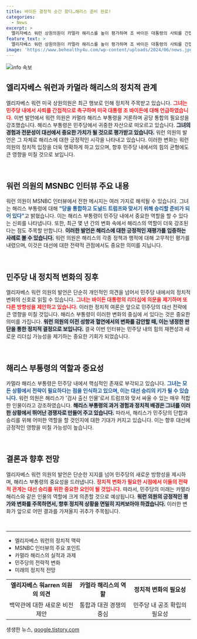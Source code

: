 ```yaml
---
title: 바이든 결정적 순간 왔다…해리스 준비 완료!
categories:
  - News
excerpt: >
  엘리자베스 워런 상원의원이 카멀라 해리스를 높이 평가하며 조 바이든 대통령의 사퇴를 간접적으로 촉구했다. 해리스가 민주당을 통합하고 트럼프와 맞서기 위한 최적의 인물이라는 주장을 담았다. 이 발언이 의미하는 민주당의 향후 행보에 귀추가 주목된다!
feature_text: >
  엘리자베스 워런 상원의원이 카멀라 해리스를 높이 평가하며 조 바이든 대통령의 사퇴를 간접적으로 촉구했다. 해리스가 민주당을 통합하고 트럼프와 맞서기 위한 최적의 인물이라는 주장을 담았다. 이 발언이 의미하는 민주당의 향후 행보에 귀추가 주목된다!
image: 'https://www.behealthy4u.com/wp-content/uploads/2024/06/news.jpg'
---
```


<p><img src="https://www.behealthy4u.com/wp-content/uploads/2024/06/news.jpg" alt="info 속보" /></p>

<h2 data-ke-size="size26">엘리자베스 워런과 카멀라 해리스의 정치적 관계</h2>

<p data-ke-size="size16">엘리자베스 워런 미국 상원의원은 최근 행보로 인해 정치적 주목받고 있습니다. <b><span style="color: #ee2323;">그녀는 민주당 내에서 사퇴를 간접적으로 촉구하며 미국 대통령 조 바이든에 대해 언급하였습니다.</span></b> 이번 발언에서 워런 의원은 카멀라 해리스 부통령을 거론하며 공당 통합의 필요성을 강조했습니다. 해리스 부통령은 민주당에서 귀중한 자산으로 떠오르고 있습니다. <b><span style="background-color: #21538527;">그녀의 경험과 전문성이 대선에서 중요한 가치가 될 것으로 평가받고 있습니다.</span></b> 워런 의원의 발언은 그 자체로 해리스에 대한 긍정적인 시각을 나타내고 있습니다. 이러한 변화는 워런 의원의 정치적 입장을 더욱 명확하게 하고 있으며, 향후 민주당 내에서의 힘의 균형에도 큰 영향을 미칠 것으로 보입니다.</p>

<p data-ke-size="size16">&nbsp;</p>

<h2 data-ke-size="size26">워런 의원의 MSNBC 인터뷰 주요 내용</h2>

<p data-ke-size="size16">워런 의원이 MSNBC 인터뷰에서 전한 메시지는 여러 가지로 해석될 수 있습니다. 그녀는 해리스 부통령에 대해 <b><span style="color: #1a5490;">"당을 통합하고 도널드 트럼프와 맞서기 위해 승리할 준비가 되어 있다"</span></b>고 밝혔습니다. 이는 해리스 부통령이 민주당 내에서 중요한 역할을 할 수 있다는 신뢰를 나타냅니다. 또한, 최근 몇 년 간의 변화 속에서 해리스의 역할이 더욱 강조된다는 점도 주목할 만합니다. <b><span style="background-color: #21538527;">이러한 발언은 해리스에 대한 긍정적인 재평가를 입증하는 사례로 볼 수 있습니다.</span></b> 워런 의원은 해리스의 각종 정책과 행적에 대해 고무적인 평가를 내렸으며, 이것은 대선에 대한 전략적 관점에서도 중요한 의미를 지닙니다.</p>

<p data-ke-size="size16">&nbsp;</p>

<h2 data-ke-size="size26">민주당 내 정치적 변화의 징후</h2>

<p data-ke-size="size16">엘리자베스 워런 의원의 발언은 단순히 개인적인 의견을 넘어서 민주당 내에서의 정치적 변화의 신호로 읽힐 수 있습니다. <b><span style="color: #ee2323;">그녀는 바이든 대통령의 리더십에 의문을 제기하며 또 다른 방향성을 제안하고 있습니다.</span></b> 이러한 정치적 여론은 앞으로 민주당의 대선 전략에 큰 영향을 미칠 것입니다. 해리스 부통령이 이러한 변화의 중심에 서 있다는 것은 중요한 의미를 가집니다. <b><span style="background-color: #21538527;">워런 의원의 이전 성향과 혈연에서의 변화를 감안할 때, 이는 냉정한 판단을 통한 정치적 결정으로 보입니다.</span></b> 결국 이번 인터뷰는 민주당 내의 힘의 재편성과 새로운 리더십 가능성을 제기하는 중요한 기회가 되었습니다.</p>

<p data-ke-size="size16">&nbsp;</p>

<h2 data-ke-size="size26">해리스 부통령의 역할과 중요성</h2>

<p data-ke-size="size16">카멀라 해리스 부통령은 민주당 내에서 핵심적인 존재로 부각되고 있습니다. <b><span style="color: #1a5490;">그녀는 모든 상황에서 전략이 필요하다는 점을 인식하고 있으며, 이는 대선 승리의 키가 될 수 있습니다.</span></b> 워런 의원은 해리스가 '검사 출신 인물'로서 트럼프와 맞서 싸울 수 있는 매우 적합한 인물이라고 강조하였습니다. <b><span style="background-color: #21538527;">해리스 부통령의 과거 경험과 정치적 배경은 그녀를 이러한 상황에서 뛰어난 경쟁자로 만들어 주고 있습니다.</span></b> 따라서, 해리스가 민주당의 단합과 승리를 위해 어떠한 역할을 할 것인지에 대한 기대가 커지고 있습니다. 이는 향후 대선에 긍정적인 영향을 미칠 가능성이 높습니다.</p>

<p data-ke-size="size16">&nbsp;</p>

<h2 data-ke-size="size26">결론과 향후 전망</h2>

<p data-ke-size="size16">엘리자베스 워런 의원의 발언은 단순한 지지를 넘어 민주당의 새로운 방향성을 제시하며, 해리스 부통령의 중요성을 드러냅니다. <b><span style="color: #ee2323;">정치적 변화가 필요한 시점에서 이들의 전략적 관계는 대선 승리를 위한 중요한 요인이 될 것입니다.</span></b> 따라서, 민주당의 미래는 카멀라 해리스와 같은 인물의 역할에 크게 의존할 것으로 예상됩니다. <b><span style="background-color: #21538527;">워런 의원의 긍정적인 평가와 변화를 주목하면서, 향후 정치적 상황을 면밀히 지켜보아야 하겠습니다.</span></b> 이러한 변화가 앞으로 어떤 결과를 가져올지 귀추가 주목됩니다.</p>

<p data-ke-size="size16">&nbsp;</p>

<hr />

<ul>
<li>엘리자베스 워런의 정치적 맥락</li>
<li>MSNBC 인터뷰의 주요 포인트</li>
<li>카멀라 해리스의 실적과 과제</li>
<li>민주당의 전략적 변화</li>
<li>미래의 정치적 전망</li>
</ul>

<table style="width: 100%;">
<tr>
<td style="text-align: center; height: 17px;"><b>엘리자베스 워arren 의원의 의견</b></td>
<td style="text-align: center; height: 17px;"><b>카멀라 해리스의 역할</b></td>
<td style="text-align: center; height: 17px;"><b>정치적 변화의 필요성</b></td>
</tr>
<tr>
<td style="text-align: center; height: 17px;">백악관에 대한 새로운 비전 제안</td>
<td style="text-align: center; height: 17px;">통합과 대권 경쟁의 중심</td>
<td style="text-align: center; height: 17px;">민주당 내 공조 확립의 필요성</td>
</tr>
</table>
생생한 뉴스, <a href="https://qoogle.tistory.com" rel="dofollow">qoogle.tistory.com</a>


